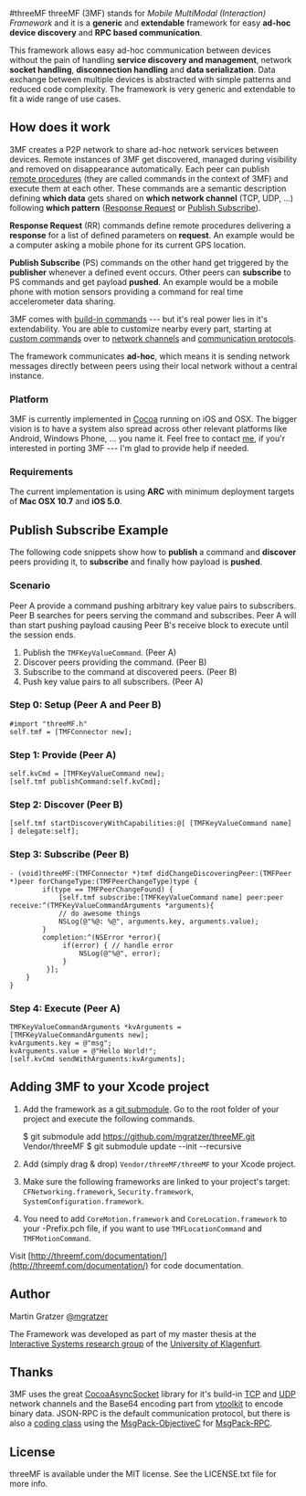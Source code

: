 #threeMF
threeMF (3MF) stands for *Mobile MultiModal (Interaction) Framework* and it is a **generic** and **extendable** framework for easy **ad-hoc device discovery** and **RPC based communication**.

This framework allows easy ad-hoc communication between devices without the pain of handling **service discovery and management**, network **socket handling**, **disconnection handling** and **data serialization**. Data exchange between multiple devices is abstracted with simple patterns and reduced code complexity. The framework is very generic and extendable to fit a wide range of use cases.

## How does it work
3MF creates a P2P network to share ad-hoc network services between devices. Remote instances of 3MF get discovered, managed during visibility and removed on disappearance automatically. Each peer can publish [remote procedures](http://en.wikipedia.org/wiki/Remote_procedure_call) (they are called commands in the context of 3MF) and execute them at each other. These commands are a semantic description defining **which data** gets shared on **which network channel** (TCP, UDP, ...) following **which pattern** ([Response Request](https://github.com/mgratzer/threeMF/wiki/ResponseRequest) or [Publish Subscribe](https://github.com/mgratzer/threeMF/wiki/PublishSubscribe)).

**Response Request** (RR) commands define remote procedures delivering a **response** for a list of defined parameters on **request**. An example would be a computer asking a mobile phone for its current GPS location.

**Publish Subscribe** (PS) commands on the other hand get triggered by the **publisher** whenever a defined event occurs. Other peers can **subscribe** to PS commands and get payload **pushed**. An example would be a mobile phone with motion sensors providing a command for real time accelerometer data sharing.

3MF comes with [build-in commands](https://github.com/mgratzer/threeMF/wiki/BuildInCommands) --- but it's real power lies in it's extendability. You are able to customize nearby every part, starting at [custom commands](https://github.com/mgratzer/threeMF/wiki/CustomCommands) over to [network channels](https://github.com/mgratzer/threeMF/wiki/CustomNewtorkChannels) and [communication protocols](https://github.com/mgratzer/threeMF/wiki/CustomProtocols).

The framework communicates **ad-hoc**, which means it is sending network messages directly between peers using their local network without a central instance.

### Platform
3MF is currently implemented in [Cocoa](https://developer.apple.com/cocoa/) running on iOS and OSX. The bigger vision is to have a system also spread across other relevant platforms like Android, Windows Phone, ... you name it. Feel free to contact [me](http://twitter.com/mgratzer), if you'r interested in porting 3MF --- I'm glad to provide help if needed.

### Requirements
The current implementation is using **ARC** with minimum deployment targets of **Mac OSX 10.7** and **iOS 5.0**.

## Publish Subscribe Example
The following code snippets show how to **publish** a command and **discover** peers providing it, to **subscribe** and finally how payload is **pushed**. 

### Scenario
Peer A provide a command pushing arbitrary key value pairs to subscribers. Peer B searches for peers serving the command and subscribes. Peer A will than start pushing payload causing Peer B's receive block to execute until the session ends.

1. Publish the `TMFKeyValueCommand`. (Peer A)
2. Discover peers providing the command. (Peer B)
3. Subscribe to the command at discovered peers. (Peer B)
4. Push key value pairs to all subscribers. (Peer A)

### Step 0: Setup (Peer A and Peer B)
	#import "threeMF.h"
	self.tmf = [TMFConnector new];

### Step 1: Provide (Peer A)
	self.kvCmd = [TMFKeyValueCommand new];
	[self.tmf publishCommand:self.kvCmd];

### Step 2: Discover (Peer B)
	[self.tmf startDiscoveryWithCapabilities:@[ [TMFKeyValueCommand name] ] delegate:self];

### Step 3: Subscribe (Peer B)
	- (void)threeMF:(TMFConnector *)tmf didChangeDiscoveringPeer:(TMFPeer *)peer forChangeType:(TMFPeerChangeType)type {
			if(type == TMFPeerChangeFound) {
				[self.tmf subscribe:[TMFKeyValueCommand name] peer:peer receive:^(TMFKeyValueCommandArguments *arguments){ 
				// do awesome things
				NSLog(@"%@: %@", arguments.key, arguments.value);
			} 
			completion:^(NSError *error){
                 if(error) { // handle error
                     NSLog(@"%@", error);
                 }
             }];
		}
	}

### Step 4: Execute (Peer A)
	TMFKeyValueCommandArguments *kvArguments = [TMFKeyValueCommandArguments new];
    kvArguments.key = @"msg";
    kvArguments.value = @"Hello World!";
    [self.kvCmd sendWithArguments:kvArguments];

## Adding 3MF to your Xcode project

1. Add the framework as a [git submodule](http://schacon.github.com/git/user-manual.html#submodules). Go to the root folder of your project and execute the following commands.

	$ git submodule add https://github.com/mgratzer/threeMF.git Vendor/threeMF
	$ git submodule update --init --recursive 

2. Add (simply drag & drop) `Vendor/threeMF/threeMF` to your Xcode project.

3. Make sure the following frameworks are linked to your project's target: `CFNetworking.framework`, `Security.framework`, `SystemConfiguration.framework`. 

4. You need to add `CoreMotion.framework` and `CoreLocation.framework` to your -Prefix.pch file, if you want to use `TMFLocationCommand` and `TMFMotionCommand`.

Visit [http://threemf.com/documentation/](http://threemf.com/documentation/) for code documentation.

## Author
Martin Gratzer [@mgratzer](http://twitter.com/mgratzer)

The Framework was developed as part of my master thesis at the [Interactive Systems research group](http://www.uni-klu.ac.at/tewi/inf/isys/ias/index.html) of the [University of Klagenfurt](http://www.uni-klu.ac.at).

## Thanks
3MF uses the great [CocoaAsyncSocket](https://github.com/robbiehanson/CocoaAsyncSocket) library for it's build-in [TCP](http://threemf.com/documentation/Classes/TMFTcpChannel.html) and [UDP](http://threemf.com/documentation/Classes/TMFUdpChannel.html) network channels and the Base64 encoding part from [ytoolkit](https://github.com/sprhawk/ytoolkit) to encode binary data. JSON-RPC is the default communication protocol, but there is also a [coding class](http://threemf.com/documentation/Classes/TMFMsgPackRpcCoder.html) using the [MsgPack-ObjectiveC](https://github.com/msgpack/msgpack-objectivec) for [MsgPack-RPC](https://github.com/mgratzer/threeMF/wiki/MsgPack-RPC).

## License
threeMF is available under the MIT license. See the LICENSE.txt file for more info.